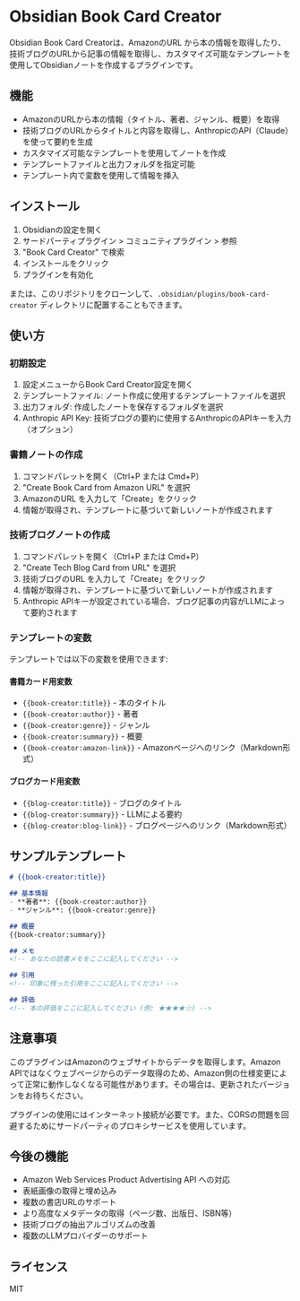 # Obsidian Book Card Creator

Obsidian Book Card Creatorは、AmazonのURL から本の情報を取得したり、技術ブログのURLから記事の情報を取得し、カスタマイズ可能なテンプレートを使用してObsidianノートを作成するプラグインです。

## 機能

- AmazonのURLから本の情報（タイトル、著者、ジャンル、概要）を取得
- 技術ブログのURLからタイトルと内容を取得し、AnthropicのAPI（Claude）を使って要約を生成
- カスタマイズ可能なテンプレートを使用してノートを作成
- テンプレートファイルと出力フォルダを指定可能
- テンプレート内で変数を使用して情報を挿入

## インストール

1. Obsidianの設定を開く
2. サードパーティプラグイン > コミュニティプラグイン > 参照
3. "Book Card Creator" で検索
4. インストールをクリック
5. プラグインを有効化

または、このリポジトリをクローンして、`.obsidian/plugins/book-card-creator` ディレクトリに配置することもできます。

## 使い方

### 初期設定

1. 設定メニューからBook Card Creator設定を開く
2. テンプレートファイル: ノート作成に使用するテンプレートファイルを選択
3. 出力フォルダ: 作成したノートを保存するフォルダを選択
4. Anthropic API Key: 技術ブログの要約に使用するAnthropicのAPIキーを入力（オプション）

### 書籍ノートの作成

1. コマンドパレットを開く（Ctrl+P または Cmd+P）
2. "Create Book Card from Amazon URL" を選択
3. AmazonのURL を入力して「Create」をクリック
4. 情報が取得され、テンプレートに基づいて新しいノートが作成されます

### 技術ブログノートの作成

1. コマンドパレットを開く（Ctrl+P または Cmd+P）
2. "Create Tech Blog Card from URL" を選択
3. 技術ブログのURL を入力して「Create」をクリック
4. 情報が取得され、テンプレートに基づいて新しいノートが作成されます
5. Anthropic APIキーが設定されている場合、ブログ記事の内容がLLMによって要約されます

### テンプレートの変数

テンプレートでは以下の変数を使用できます:

#### 書籍カード用変数
- `{{book-creator:title}}` - 本のタイトル
- `{{book-creator:author}}` - 著者
- `{{book-creator:genre}}` - ジャンル
- `{{book-creator:summary}}` - 概要
- `{{book-creator:amazon-link}}` - Amazonページへのリンク（Markdown形式）

#### ブログカード用変数
- `{{blog-creator:title}}` - ブログのタイトル
- `{{blog-creator:summary}}` - LLMによる要約
- `{{blog-creator:blog-link}}` - ブログページへのリンク（Markdown形式）

## サンプルテンプレート

```markdown
# {{book-creator:title}}

## 基本情報
- **著者**: {{book-creator:author}}
- **ジャンル**: {{book-creator:genre}}

## 概要
{{book-creator:summary}}

## メモ
<!-- あなたの読書メモをここに記入してください -->

## 引用
<!-- 印象に残った引用をここに記入してください -->

## 評価
<!-- 本の評価をここに記入してください (例: ★★★★☆) -->
```

## 注意事項

このプラグインはAmazonのウェブサイトからデータを取得します。Amazon APIではなくウェブページからのデータ取得のため、Amazon側の仕様変更によって正常に動作しなくなる可能性があります。その場合は、更新されたバージョンをお待ちください。

プラグインの使用にはインターネット接続が必要です。また、CORSの問題を回避するためにサードパーティのプロキシサービスを使用しています。

## 今後の機能

- Amazon Web Services Product Advertising API への対応
- 表紙画像の取得と埋め込み
- 複数の書店URLのサポート
- より高度なメタデータの取得（ページ数、出版日、ISBN等）
- 技術ブログの抽出アルゴリズムの改善
- 複数のLLMプロバイダーのサポート

## ライセンス

MIT